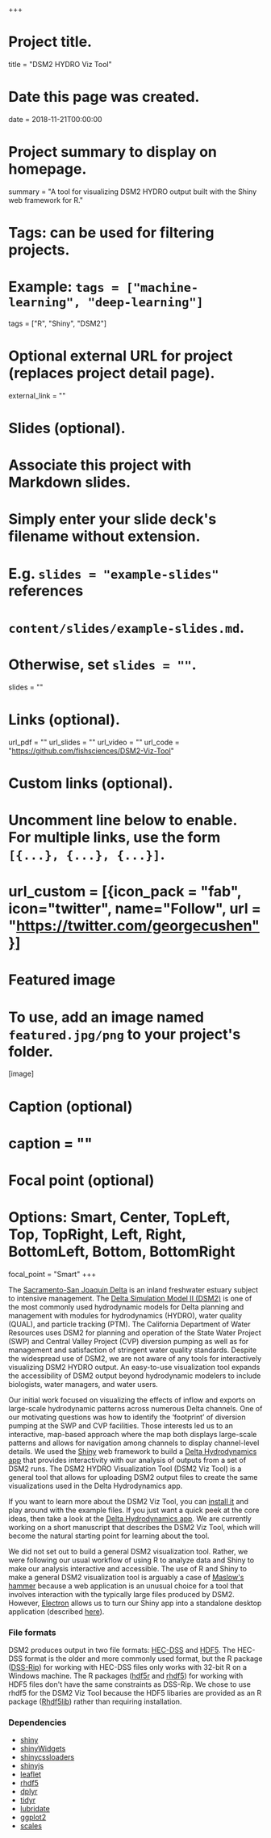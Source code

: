 +++
# Project title.
title = "DSM2 HYDRO Viz Tool"

# Date this page was created.
date = 2018-11-21T00:00:00

# Project summary to display on homepage.
summary = "A tool for visualizing DSM2 HYDRO output built with the Shiny web framework for R."

# Tags: can be used for filtering projects.
# Example: `tags = ["machine-learning", "deep-learning"]`
tags = ["R", "Shiny", "DSM2"]

# Optional external URL for project (replaces project detail page).
external_link = ""

# Slides (optional).
#   Associate this project with Markdown slides.
#   Simply enter your slide deck's filename without extension.
#   E.g. `slides = "example-slides"` references 
#   `content/slides/example-slides.md`.
#   Otherwise, set `slides = ""`.
slides = ""

# Links (optional).
url_pdf = ""
url_slides = ""
url_video = ""
url_code = "https://github.com/fishsciences/DSM2-Viz-Tool"

# Custom links (optional).
#   Uncomment line below to enable. For multiple links, use the form `[{...}, {...}, {...}]`.
# url_custom = [{icon_pack = "fab", icon="twitter", name="Follow", url = "https://twitter.com/georgecushen"}]

# Featured image
# To use, add an image named `featured.jpg/png` to your project's folder. 
[image]
  # Caption (optional)
  # caption = ""
  
  # Focal point (optional)
  # Options: Smart, Center, TopLeft, Top, TopRight, Left, Right, BottomLeft, Bottom, BottomRight
  focal_point = "Smart"
+++

The [Sacramento-San Joaquin Delta](https://sacdeltaguide.atavist.com/) is an inland freshwater estuary subject to intensive management. The [Delta Simulation Model II (DSM2)](http://baydeltaoffice.water.ca.gov/modeling/deltamodeling/models/dsm2/dsm2.cfm) is one of the most commonly used hydrodynamic models for Delta planning and management with modules for hydrodynamics (HYDRO), water quality (QUAL), and particle tracking (PTM). The California Department of Water Resources uses DSM2 for planning and operation of the State Water Project (SWP) and Central Valley Project (CVP) diversion pumping as well as for management and satisfaction of stringent water quality standards. Despite the widespread use of DSM2, we are not aware of any tools for interactively visualizing DSM2 HYDRO output. An easy-to-use visualization tool expands the accessibility of DSM2 output beyond hydrodynamic modelers to include biologists, water managers, and water users.

Our initial work focused on visualizing the effects of inflow and exports on large-scale hydrodynamic patterns across numerous Delta channels. One of our motivating questions was how to identify the ‘footprint’ of diversion pumping at the SWP and CVP facilities. Those interests led us to an interactive, map-based approach where the map both displays large-scale patterns and allows for navigation among channels to display channel-level details. We used the [Shiny](https://shiny.rstudio.com/) web framework to build a [Delta Hydrodynamics app](https://fishsciences.shinyapps.io/delta-hydrodynamics/) that provides interactivity with our analysis of outputs from a set of DSM2 runs. The DSM2 HYDRO Visualization Tool (DSM2 Viz Tool) is a general tool that allows for uploading DSM2 output files to create the same visualizations used in the Delta Hydrodynamics app.

If you want to learn more about the DSM2 Viz Tool, you can [install it](https://github.com/fishsciences/DSM2-Viz-Tool) and play around with the example files. If you just want a quick peek at the core ideas, then take a look at the [Delta Hydrodynamics app](https://fishsciences.shinyapps.io/delta-hydrodynamics/). We are currently working on a short manuscript that describes the DSM2 Viz Tool, which will become the natural starting point for learning about the tool.

We did not set out to build a general DSM2 visualization tool. Rather, we were following our usual workflow of using R to analyze data and Shiny to make our analysis interactive and accessible. The use of R and Shiny to make a general DSM2 visualization tool is arguably a case of [Maslow's hammer](https://en.wikipedia.org/wiki/Law_of_the_instrument) because a web application is an unusual choice for a tool that involves interaction with the typically large files produced by DSM2. However, [Electron](https://electronjs.org/) allows us to turn our Shiny app into a standalone desktop application (described [here](/post/deploy-shiny-electron/)). 

### File formats

DSM2 produces output in two file formats: [HEC-DSS](http://www.hec.usace.army.mil/software/hec-dss/) and [HDF5](https://portal.hdfgroup.org/display/HDF5/HDF5). The HEC-DSS format is the older and more commonly used format, but the R package ([DSS-Rip](https://github.com/eheisman/dssrip)) for working with HEC-DSS files only works with 32-bit R on a Windows machine. The R packages ([hdf5r](https://github.com/hhoeflin/hdf5r) and [rhdf5](https://bioconductor.org/packages/release/bioc/html/rhdf5.html)) for working with HDF5 files don't have the same constraints as DSS-Rip. We chose to use rhdf5 for the DSM2 Viz Tool because the HDF5 libaries are provided as an R package ([Rhdf5lib](https://bioconductor.org/packages/release/bioc/html/Rhdf5lib.html)) rather than requiring installation.  

### Dependencies
* [shiny](http://shiny.rstudio.com)
* [shinyWidgets](https://dreamrs.github.io/shinyWidgets/index.html)
* [shinycssloaders](https://github.com/andrewsali/shinycssloaders)
* [shinyjs](https://deanattali.com/shinyjs/)
* [leaflet](https://rstudio.github.io/leaflet/)
* [rhdf5](https://www.bioconductor.org/packages/release/bioc/html/rhdf5.html)
* [dplyr](https://dplyr.tidyverse.org)
* [tidyr](https://tidyr.tidyverse.org)
* [lubridate](https://lubridate.tidyverse.org)
* [ggplot2](https://ggplot2.tidyverse.org)
* [scales](https://scales.r-lib.org)

